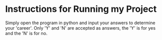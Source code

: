 # Instructions for Running my Project

Simply open the program in python and input your answers to determine your 'career'. Only 'Y' and 'N' are accepted as answers,  the 'Y' is for yes and the 'N' is for no.